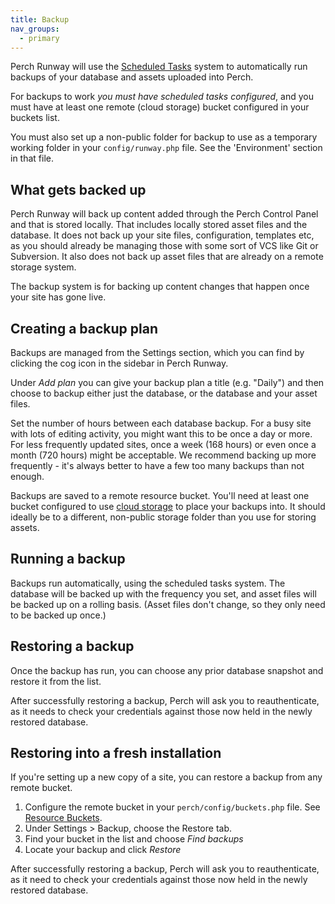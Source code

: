```yaml
---
title: Backup
nav_groups:
  - primary
---
```


Perch Runway will use the [Scheduled Tasks](/runway/getting-started/installing/scheduled-tasks/) system to automatically run backups of your database and assets uploaded into Perch.

For backups to work *you must have scheduled tasks configured*, and you must have at least one remote (cloud storage) bucket configured in your buckets list.

You must also set up a non-public folder for backup to use as a temporary working folder in your `config/runway.php` file. See the 'Environment' section in that file.

## What gets backed up

Perch Runway will back up content added through the Perch Control Panel and that is stored locally. That includes locally stored asset files and the database. It does not back up your site files, configuration, templates etc, as you should already be managing those with some sort of VCS like Git or Subversion. It also does not back up asset files that are already on a remote storage system.

The backup system is for backing up content changes that happen once your site has gone live.

## Creating a backup plan

Backups are managed from the Settings section, which you can find by clicking the cog icon in the sidebar in Perch Runway.

Under *Add plan* you can give your backup plan a title (e.g. "Daily") and then choose to backup either just the database, or the database and your asset files.

Set the number of hours between each database backup. For a busy site with lots of editing activity, you might want this to be once a day or more. For less frequently updated sites, once a week (168 hours) or even once a month (720 hours) might be acceptable. We recommend backing up more frequently - it's always better to have a few too many backups than not enough.

Backups are saved to a remote resource bucket. You'll need at least one bucket configured to use [cloud storage](/runway/cloud-storage/) to place your backups into. It should ideally be to a different, non-public storage folder than you use for storing assets.

## Running a backup

Backups run automatically, using the scheduled tasks system. The database will be backed up with the frequency you set, and asset files will be backed up on a rolling basis. (Asset files don't change, so they only need to be backed up once.)

## Restoring a backup

Once the backup has run, you can choose any prior database snapshot and restore it from the list.

After successfully restoring a backup, Perch will ask you to reauthenticate, as it needs to check your credentials against those now held in the newly restored database.

## Restoring into a fresh installation

If you're setting up a new copy of a site, you can restore a backup from any remote bucket.

1. Configure the remote bucket in your `perch/config/buckets.php` file. See [Resource Buckets](/docs/resources/buckets/).
2. Under Settings > Backup, choose the Restore tab.
3. Find your bucket in the list and choose _Find backups_
4. Locate your backup and click _Restore_

After successfully restoring a backup, Perch will ask you to reauthenticate, as it need to check your credentials against those now held in the newly restored database.
